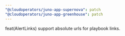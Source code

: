 ```yaml
---
"@cloudoperators/juno-app-supernova": patch
"@cloudoperators/juno-app-greenhouse": patch
---
```


feat(AlertLinks) support absolute urls for playbook links.
